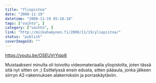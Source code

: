 ```yaml
---
title: "Yliopistoa"
date: "2008-11-19"
datetime: "2008-11-19 05:18:18"
tags: ["vaihto", ]
category: ["vaihto", ]
link: "http://miikahamynen.fi/2008/11/19/yliopistoa/"
status: "publish"
coverImageId: ""
---
```


https://youtu.be/OSEUVrYiqp8

Muistaakseni minulta oli toivottu videomateriaalia yliopistolta, joten tässä sitä nyt sitten on ;) Esittelyssä ensin edusta, sitten pääaula, jonka jälkeen siirryn A2-rakennuksen alakerroksiin ja porraskäytäviin.
